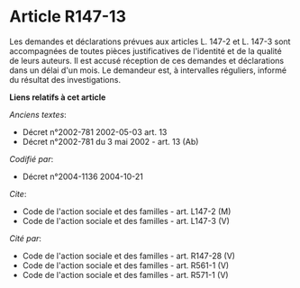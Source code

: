 # Article R147-13

Les demandes et déclarations prévues aux articles L. 147-2 et L. 147-3 sont accompagnées de toutes pièces justificatives de
l'identité et de la qualité de leurs auteurs. Il est accusé réception de ces demandes et déclarations dans un délai d'un
mois. Le demandeur est, à intervalles réguliers, informé du résultat des investigations.

**Liens relatifs à cet article**

_Anciens textes_:

  - Décret n°2002-781 2002-05-03 art. 13
  - Décret n°2002-781 du 3 mai 2002 - art. 13 (Ab)

_Codifié par_:

  - Décret n°2004-1136 2004-10-21

_Cite_:

  - Code de l'action sociale et des familles - art. L147-2 (M)
  - Code de l'action sociale et des familles - art. L147-3 (V)

_Cité par_:

  - Code de l'action sociale et des familles - art. R147-28 (V)
  - Code de l'action sociale et des familles - art. R561-1 (V)
  - Code de l'action sociale et des familles - art. R571-1 (V)
